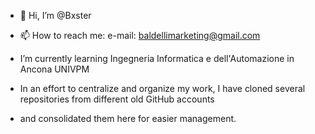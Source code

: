 - 👋 Hi, I’m @Bxster
- 📫 How to reach me: e-mail: baldellimarketing@gmail.com
- I’m currently learning Ingegneria Informatica e dell'Automazione in Ancona UNIVPM

- In an effort to centralize and organize my work, I have cloned several repositories from different old GitHub accounts
- and consolidated them here for easier management.

<!---
Bxster/Bxster is a ✨ special ✨ repository because its `README.md` (this file) appears on your GitHub profile.
You can click the Preview link to take a look at your changes.
--->
